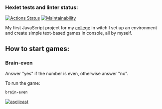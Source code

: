 ### Hexlet tests and linter status:
[![Actions Status](https://github.com/TheRadiantD3v/frontend-project-44/workflows/hexlet-check/badge.svg)](https://github.com/TheRadiantD3v/frontend-project-44/actions)
[![Maintainability](https://api.codeclimate.com/v1/badges/9ac4bd1c2dfe61653e76/maintainability)](https://codeclimate.com/github/TheRadiantD3v/frontend-project-44/maintainability)

My first JavaScript project for my <a href="https://hexly.ru/">college</a> in witch I set up an environment and create simple text-based games in console, all by myself.

## How to start games:

### Brain-even

Answer "yes" if the number is even, otherwise answer "no".

To run the game:
```bash
brain-even
```
[![asciicast](https://asciinema.org/a/xURdYwI9zjbEaQmrfI0LmFVJk.svg)](https://asciinema.org/a/xURdYwI9zjbEaQmrfI0LmFVJk)